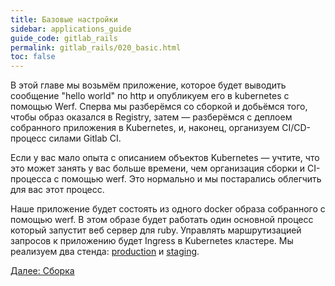 ```yaml
---
title: Базовые настройки
sidebar: applications_guide
guide_code: gitlab_rails
permalink: gitlab_rails/020_basic.html
toc: false
---
```


В этой главе мы возьмём приложение, которое будет выводить сообщение "hello world" по http и опубликуем его в kubernetes с помощью Werf. Сперва мы разберёмся со сборкой и добьёмся того, чтобы образ оказался в Registry, затем — разберёмся с деплоем собранного приложения в Kubernetes, и, наконец, организуем CI/CD-процесс силами Gitlab CI.

Если у вас мало опыта с описанием объектов Kubernetes — учтите, что это может занять у вас больше времени, чем организация сборки и CI-процесса с помощью werf. Это нормально и мы постарались облегчить для вас этот процесс.

Наше приложение будет состоять из одного docker образа собранного с помощью werf. В этом образе будет работать один основной процесс который запустит веб сервер для ruby. Управлять маршрутизацией запросов к приложению будет Ingress в Kubernetes кластере. Мы реализуем два стенда: [production](https://ru.werf.io/documentation/reference/ci_cd_workflows_overview.html#production) и [staging](https://ru.werf.io/documentation/reference/ci_cd_workflows_overview.html#staging).

<div>
    <a href="020_basic/10_build.html" class="nav-btn">Далее: Сборка</a>
</div>
